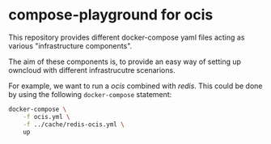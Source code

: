# compose-playground for ocis

This repository provides different docker-compose yaml files acting as various "infrastructure components".

The aim of these components is, to provide an easy way of setting up owncloud with different infrastrucutre scenarions.

For example, we want to run a *ocis* combined with *redis*.
This could be done by using the following `docker-compose` statement:

```bash
docker-compose \
    -f ocis.yml \
    -f ../cache/redis-ocis.yml \
    up
```
